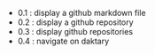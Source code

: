 * 0.1 : display a github markdown file
* 0.2 : display a github repository
* 0.3 : display github repositories
* 0.4 : navigate on daktary
